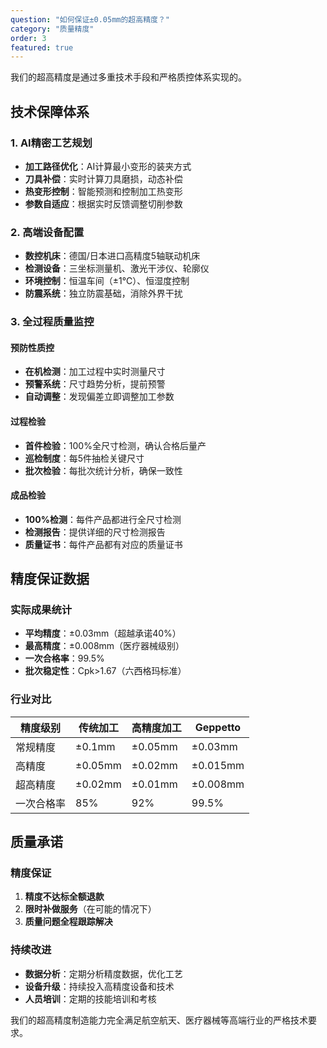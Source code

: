```yaml
---
question: "如何保证±0.05mm的超高精度？"
category: "质量精度"
order: 3
featured: true
---
```


我们的超高精度是通过多重技术手段和严格质控体系实现的。

## 技术保障体系

### 1. AI精密工艺规划
- **加工路径优化**：AI计算最小变形的装夹方式
- **刀具补偿**：实时计算刀具磨损，动态补偿
- **热变形控制**：智能预测和控制加工热变形
- **参数自适应**：根据实时反馈调整切削参数

### 2. 高端设备配置
- **数控机床**：德国/日本进口高精度5轴联动机床
- **检测设备**：三坐标测量机、激光干涉仪、轮廓仪
- **环境控制**：恒温车间（±1℃）、恒湿度控制
- **防震系统**：独立防震基础，消除外界干扰

### 3. 全过程质量监控

#### 预防性质控
- **在机检测**：加工过程中实时测量尺寸
- **预警系统**：尺寸趋势分析，提前预警
- **自动调整**：发现偏差立即调整加工参数

#### 过程检验
- **首件检验**：100%全尺寸检测，确认合格后量产
- **巡检制度**：每5件抽检关键尺寸
- **批次检验**：每批次统计分析，确保一致性

#### 成品检验
- **100%检测**：每件产品都进行全尺寸检测
- **检测报告**：提供详细的尺寸检测报告
- **质量证书**：每件产品都有对应的质量证书

## 精度保证数据

### 实际成果统计
- **平均精度**：±0.03mm（超越承诺40%）
- **最高精度**：±0.008mm（医疗器械级别）
- **一次合格率**：99.5%
- **批次稳定性**：Cpk>1.67（六西格玛标准）

### 行业对比
| 精度级别 | 传统加工 | 高精度加工 | Geppetto |
|---------|-----------|-------------|----------|
| 常规精度 | ±0.1mm | ±0.05mm | ±0.03mm |
| 高精度 | ±0.05mm | ±0.02mm | ±0.015mm |
| 超高精度 | ±0.02mm | ±0.01mm | ±0.008mm |
| 一次合格率 | 85% | 92% | 99.5% |

## 质量承诺

### 精度保证
1. **精度不达标全额退款**
2. **限时补做服务**（在可能的情况下）
3. **质量问题全程跟踪解决**

### 持续改进
- **数据分析**：定期分析精度数据，优化工艺
- **设备升级**：持续投入高精度设备和技术
- **人员培训**：定期的技能培训和考核

我们的超高精度制造能力完全满足航空航天、医疗器械等高端行业的严格技术要求。